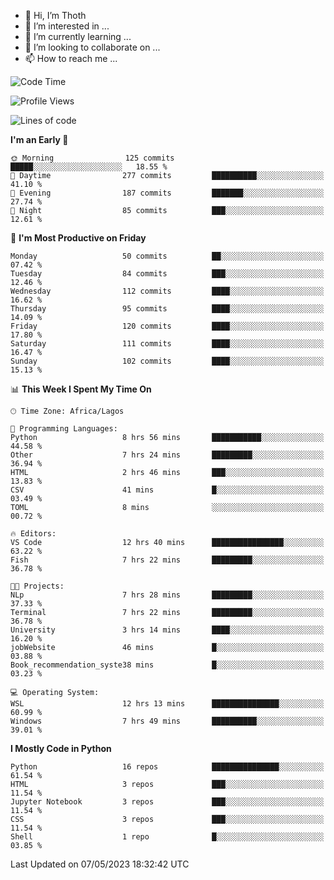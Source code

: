 <!---
thoth2357/thoth2357 is a ✨ special ✨ repository because its `README.md` (this file) appears on your GitHub profile.
You can click the Preview link to take a look at your changes.
--->

- 👋 Hi, I’m Thoth
- 👀 I’m interested in ...
- 🌱 I’m currently learning ...
- 💞️ I’m looking to collaborate on ...
- 📫 How to reach me ...




<!--START_SECTION:waka-->
![Code Time](http://img.shields.io/badge/Code%20Time-2%2C042%20hrs%2029%20mins-blue)

![Profile Views](http://img.shields.io/badge/Profile%20Views-0-blue)

![Lines of code](https://img.shields.io/badge/From%20Hello%20World%20I%27ve%20Written-29.0%20million%20lines%20of%20code-blue)

**I'm an Early 🐤** 

```text
🌞 Morning                125 commits         █████░░░░░░░░░░░░░░░░░░░░   18.55 % 
🌆 Daytime                277 commits         ██████████░░░░░░░░░░░░░░░   41.10 % 
🌃 Evening                187 commits         ███████░░░░░░░░░░░░░░░░░░   27.74 % 
🌙 Night                  85 commits          ███░░░░░░░░░░░░░░░░░░░░░░   12.61 % 
```
📅 **I'm Most Productive on Friday** 

```text
Monday                   50 commits          ██░░░░░░░░░░░░░░░░░░░░░░░   07.42 % 
Tuesday                  84 commits          ███░░░░░░░░░░░░░░░░░░░░░░   12.46 % 
Wednesday                112 commits         ████░░░░░░░░░░░░░░░░░░░░░   16.62 % 
Thursday                 95 commits          ████░░░░░░░░░░░░░░░░░░░░░   14.09 % 
Friday                   120 commits         ████░░░░░░░░░░░░░░░░░░░░░   17.80 % 
Saturday                 111 commits         ████░░░░░░░░░░░░░░░░░░░░░   16.47 % 
Sunday                   102 commits         ████░░░░░░░░░░░░░░░░░░░░░   15.13 % 
```


📊 **This Week I Spent My Time On** 

```text
🕑︎ Time Zone: Africa/Lagos

💬 Programming Languages: 
Python                   8 hrs 56 mins       ███████████░░░░░░░░░░░░░░   44.58 % 
Other                    7 hrs 24 mins       █████████░░░░░░░░░░░░░░░░   36.94 % 
HTML                     2 hrs 46 mins       ███░░░░░░░░░░░░░░░░░░░░░░   13.83 % 
CSV                      41 mins             █░░░░░░░░░░░░░░░░░░░░░░░░   03.49 % 
TOML                     8 mins              ░░░░░░░░░░░░░░░░░░░░░░░░░   00.72 % 

🔥 Editors: 
VS Code                  12 hrs 40 mins      ████████████████░░░░░░░░░   63.22 % 
Fish                     7 hrs 22 mins       █████████░░░░░░░░░░░░░░░░   36.78 % 

🐱‍💻 Projects: 
NLp                      7 hrs 28 mins       █████████░░░░░░░░░░░░░░░░   37.33 % 
Terminal                 7 hrs 22 mins       █████████░░░░░░░░░░░░░░░░   36.78 % 
University               3 hrs 14 mins       ████░░░░░░░░░░░░░░░░░░░░░   16.20 % 
jobWebsite               46 mins             █░░░░░░░░░░░░░░░░░░░░░░░░   03.88 % 
Book_recommendation_syste38 mins             █░░░░░░░░░░░░░░░░░░░░░░░░   03.23 % 

💻 Operating System: 
WSL                      12 hrs 13 mins      ███████████████░░░░░░░░░░   60.99 % 
Windows                  7 hrs 49 mins       ██████████░░░░░░░░░░░░░░░   39.01 % 
```

**I Mostly Code in Python** 

```text
Python                   16 repos            ███████████████░░░░░░░░░░   61.54 % 
HTML                     3 repos             ███░░░░░░░░░░░░░░░░░░░░░░   11.54 % 
Jupyter Notebook         3 repos             ███░░░░░░░░░░░░░░░░░░░░░░   11.54 % 
CSS                      3 repos             ███░░░░░░░░░░░░░░░░░░░░░░   11.54 % 
Shell                    1 repo              █░░░░░░░░░░░░░░░░░░░░░░░░   03.85 % 
```




 Last Updated on 07/05/2023 18:32:42 UTC
<!--END_SECTION:waka-->
<!--![](http://github-profile-summary-cards.vercel.app/api/cards/profile-details?username=thoth2357&theme=2077)

![](http://github-profile-summary-cards.vercel.app/api/cards/stats?username=thoth2357&theme=2077)![](http://github-profile-summary-cards.vercel.app/api/cards/productive-time?username=thoth2357&theme=2077&utcOffset=8) -->
